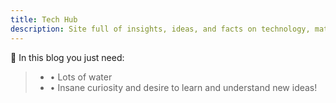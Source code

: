 ```yaml
---
title: Tech Hub
description: Site full of insights, ideas, and facts on technology, math, and physics.
---
```


🚀 In this blog you just need:
> - • Lots of water
> - • Insane curiosity and desire to learn and understand new ideas!
